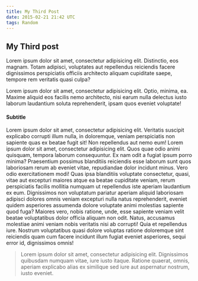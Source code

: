 ```yaml
---
title: My Third Post
date: 2015-02-21 21:42 UTC
tags: Random
---
```


## My Third post

Lorem ipsum dolor sit amet, consectetur adipisicing elit. Distinctio, eos magnam. Totam adipisci, voluptates aut repellendus reiciendis facere dignissimos perspiciatis officiis architecto aliquam cupiditate saepe, tempore rem veritatis quasi culpa?

Lorem ipsum dolor sit amet, consectetur adipisicing elit. Optio, minima, ea. Maxime aliquid eos facilis nemo architecto, nisi earum nulla delectus iusto laborum laudantium soluta reprehenderit, ipsam quos eveniet voluptate!

#### Subtitle
Lorem ipsum dolor sit amet, consectetur adipisicing elit. Veritatis suscipit explicabo corrupti illum nulla, in doloremque, veniam perspiciatis non sapiente quas ex beatae fugit sit! Non repellendus aut nemo eum! Lorem ipsum dolor sit amet, consectetur adipisicing elit. Quos quae odio animi quisquam, tempora laborum consequuntur. Ex nam odit a fugiat ipsum porro minima? Praesentium possimus blanditiis reiciendis esse laborum sunt quos laboriosam rerum ab eveniet vitae, repudiandae dolor incidunt minus. Vero odio exercitationem modi! Quas ipsa blanditiis voluptate consectetur, quasi, vitae aut excepturi maiores atque ea beatae cupiditate veniam, rerum perspiciatis facilis mollitia numquam ut repellendus iste aperiam laudantium ex eum. Dignissimos non voluptatum pariatur aperiam aliquid laboriosam adipisci dolores omnis veniam excepturi nulla natus reprehenderit, eveniet quidem asperiores assumenda dolore voluptate animi molestias sapiente quod fuga? Maiores vero, nobis ratione, unde, esse sapiente veniam velit beatae voluptatibus dolor officia aliquam non odit. Natus, accusamus molestiae animi veniam nobis veritatis nisi ab corrupti! Quia et repellendus iure. Nostrum voluptatibus quasi dolore voluptas ratione doloremque sint reiciendis quam cum facere incidunt illum fugiat eveniet asperiores, sequi error id, dignissimos omnis!

> Lorem ipsum dolor sit amet, consectetur adipisicing elit. Dignissimos quibusdam numquam vitae, iure iusto itaque. Ratione quaerat, omnis, aperiam explicabo alias ex similique sed iure aut aspernatur nostrum, iusto eveniet.